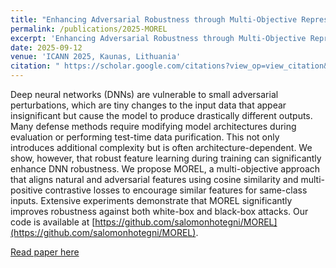 ```yaml
---
title: "Enhancing Adversarial Robustness through Multi-Objective Representation Learning"
permalink: /publications/2025-MOREL
excerpt: 'Enhancing Adversarial Robustness through Multi-Objective Representation Learning'
date: 2025-09-12
venue: 'ICANN 2025, Kaunas, Lithuania'
citation: " https://scholar.google.com/citations?view_op=view_citation&hl=en&user=4FV8k9YAAAAJ&citation_for_view=4FV8k9YAAAAJ:IjCSPb-OGe4C "
---
```



Deep neural networks (DNNs) are vulnerable to small adversarial perturbations, which are tiny changes to the input data that appear insignificant but cause the model to produce drastically different outputs. Many defense methods require modifying model architectures during evaluation or performing test-time data purification. This not only introduces additional complexity but is often architecture-dependent. We show, however, that robust feature learning during training can significantly enhance DNN robustness. We propose MOREL, a multi-objective approach that aligns natural and adversarial features using cosine similarity and multi-positive contrastive losses to encourage similar features for same-class inputs. Extensive experiments demonstrate that MOREL significantly improves robustness against both white-box and black-box attacks. Our code is available at [https://github.com/salomonhotegni/MOREL](https://github.com/salomonhotegni/MOREL).


[Read paper here](https://arxiv.org/pdf/2410.01697)
<!--
